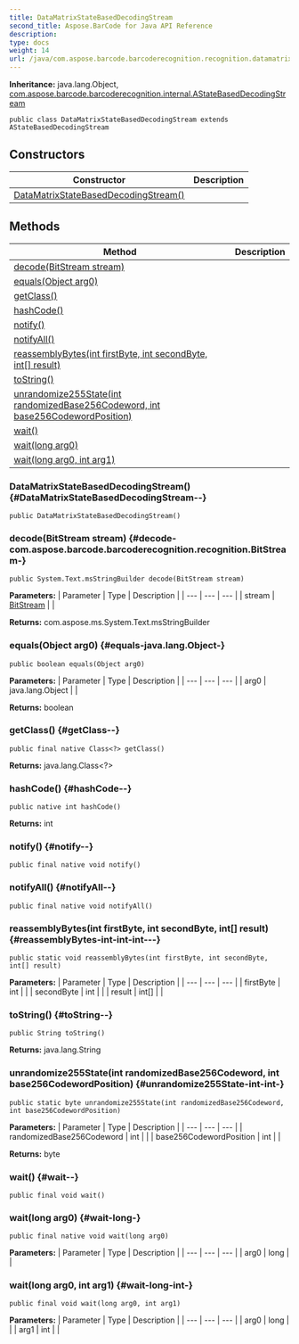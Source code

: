 ```yaml
---
title: DataMatrixStateBasedDecodingStream
second_title: Aspose.BarCode for Java API Reference
description: 
type: docs
weight: 14
url: /java/com.aspose.barcode.barcoderecognition.recognition.datamatrix.statehandler/datamatrixstatebaseddecodingstream/
---
```

**Inheritance:**
java.lang.Object, [com.aspose.barcode.barcoderecognition.internal.AStateBasedDecodingStream](../../com.aspose.barcode.barcoderecognition.internal/astatebaseddecodingstream)
```
public class DataMatrixStateBasedDecodingStream extends AStateBasedDecodingStream
```
## Constructors

| Constructor | Description |
| --- | --- |
| [DataMatrixStateBasedDecodingStream()](#DataMatrixStateBasedDecodingStream--) |  |
## Methods

| Method | Description |
| --- | --- |
| [decode(BitStream stream)](#decode-com.aspose.barcode.barcoderecognition.recognition.BitStream-) |  |
| [equals(Object arg0)](#equals-java.lang.Object-) |  |
| [getClass()](#getClass--) |  |
| [hashCode()](#hashCode--) |  |
| [notify()](#notify--) |  |
| [notifyAll()](#notifyAll--) |  |
| [reassemblyBytes(int firstByte, int secondByte, int[] result)](#reassemblyBytes-int-int-int---) |  |
| [toString()](#toString--) |  |
| [unrandomize255State(int randomizedBase256Codeword, int base256CodewordPosition)](#unrandomize255State-int-int-) |  |
| [wait()](#wait--) |  |
| [wait(long arg0)](#wait-long-) |  |
| [wait(long arg0, int arg1)](#wait-long-int-) |  |
### DataMatrixStateBasedDecodingStream() {#DataMatrixStateBasedDecodingStream--}
```
public DataMatrixStateBasedDecodingStream()
```


### decode(BitStream stream) {#decode-com.aspose.barcode.barcoderecognition.recognition.BitStream-}
```
public System.Text.msStringBuilder decode(BitStream stream)
```




**Parameters:**
| Parameter | Type | Description |
| --- | --- | --- |
| stream | [BitStream](../../com.aspose.barcode.barcoderecognition.recognition/bitstream) |  |

**Returns:**
com.aspose.ms.System.Text.msStringBuilder
### equals(Object arg0) {#equals-java.lang.Object-}
```
public boolean equals(Object arg0)
```




**Parameters:**
| Parameter | Type | Description |
| --- | --- | --- |
| arg0 | java.lang.Object |  |

**Returns:**
boolean
### getClass() {#getClass--}
```
public final native Class<?> getClass()
```




**Returns:**
java.lang.Class<?>
### hashCode() {#hashCode--}
```
public native int hashCode()
```




**Returns:**
int
### notify() {#notify--}
```
public final native void notify()
```




### notifyAll() {#notifyAll--}
```
public final native void notifyAll()
```




### reassemblyBytes(int firstByte, int secondByte, int[] result) {#reassemblyBytes-int-int-int---}
```
public static void reassemblyBytes(int firstByte, int secondByte, int[] result)
```




**Parameters:**
| Parameter | Type | Description |
| --- | --- | --- |
| firstByte | int |  |
| secondByte | int |  |
| result | int[] |  |

### toString() {#toString--}
```
public String toString()
```




**Returns:**
java.lang.String
### unrandomize255State(int randomizedBase256Codeword, int base256CodewordPosition) {#unrandomize255State-int-int-}
```
public static byte unrandomize255State(int randomizedBase256Codeword, int base256CodewordPosition)
```




**Parameters:**
| Parameter | Type | Description |
| --- | --- | --- |
| randomizedBase256Codeword | int |  |
| base256CodewordPosition | int |  |

**Returns:**
byte
### wait() {#wait--}
```
public final void wait()
```




### wait(long arg0) {#wait-long-}
```
public final native void wait(long arg0)
```




**Parameters:**
| Parameter | Type | Description |
| --- | --- | --- |
| arg0 | long |  |

### wait(long arg0, int arg1) {#wait-long-int-}
```
public final void wait(long arg0, int arg1)
```




**Parameters:**
| Parameter | Type | Description |
| --- | --- | --- |
| arg0 | long |  |
| arg1 | int |  |

